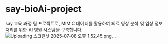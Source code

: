 # say-bioAi-project
say 교육 과정 팀 프로젝트로, MIMIC 데이터를 활용하여 의료 영상 분석 및 임상 정보 처리를 위한 AI 병원 시스템을 구축합니다.
![Uploading 스크린샷 2025-07-08 오후 1.52.45.png…]()
